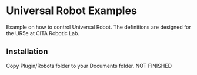 # Universal Robot Examples

Example on how to control Universal Robot. The definitions are designed for the UR5e at CITA Robotic Lab.

## Installation

Copy Plugin/Robots folder to your Documents folder. 
NOT FINISHED